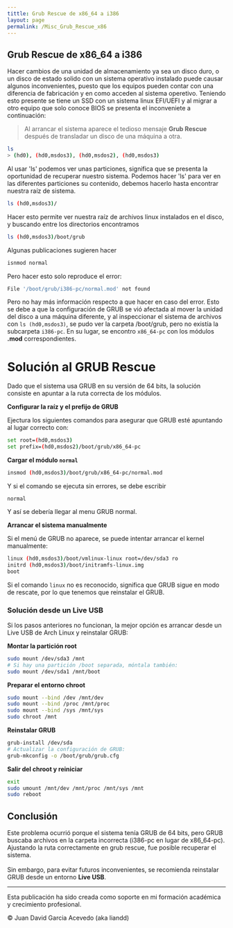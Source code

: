 ```yaml
---
tittle: Grub Rescue de x86_64 a i386
layout: page 
permalink: /Misc_Grub_Rescue_x86
---
```


<h2 id="whity">Grub Rescue de x86_64 a i386</h2>


Hacer cambios de una unidad de almacenamiento ya sea un disco duro, o un disco de estado solido con un sistema operativo instalado puede causar algunos inconvenientes, puesto que los equipos pueden contar con una diferencia de fabricación y en como acceden al sistema operetivo. Teniendo esto presente se tiene un SSD con un sistema linux EFI/UEFI y al migrar a otro equipo que solo conoce BIOS se presenta el inconveniete a continuación:

> Al arrancar el sistema aparece el tedioso mensaje <strong>Grub Rescue</strong> después de transladar un disco de una máquina a otra.

```bash
ls
> (hd0), (hd0,msdos3), (hd0,msdos2), (hd0,msdos3)
```

Al usar 'ls' podemos ver unas particiones, significa que se presenta la oportunidad de recuperar nuestro sistema.
Podemos hacer 'ls' para ver en las diferentes particiones su contenido, debemos hacerlo hasta encontrar nuestra raíz de sistema.

```bash
ls (hd0,msdos3)/
```

Hacer esto permite ver nuestra raíz de archivos linux instalados en el disco, y buscando entre los directorios encontramos 

```bash
ls (hd0,msdos3)/boot/grub
```

Algunas publicaciones sugieren hacer
```bash
isnmod normal
```

Pero hacer esto solo reproduce el error:
```bash
File '/boot/grub/i386-pc/normal.mod' not found
```

Pero no hay más información respecto a que hacer en caso del error. Esto se debe a que la configuración de GRUB se vió afectada al mover la unidad del disco a una máquina diferente, y al inspeccionar el sistema de archivos con `ls (hd0,msdos3)`, se pudo ver la carpeta /boot/grub, pero no existía la subcarpeta `i386-pc`. En su lugar, se encontro `x86_64-pc` con los módulos <strong>.mod</strong> correspondientes.

<h1 class="amarillo">Solución al GRUB Rescue</h1>

Dado que el sistema usa GRUB en su versión de 64 bits, la solución consiste en apuntar a la ruta correcta de los módulos.

<strong>Configurar la raíz y el prefijo de GRUB</strong>

Ejectura los siguientes comandos para asegurar que GRUB esté apuntando al lugar correcto con:

```bash
set root=(hd0,msdos3)
set prefix=(hd0,msdos2)/boot/grub/x86_64-pc
```

<strong>Cargar el módulo `normal`</strong>

```bash
insmod (hd0,msdos3)/boot/grub/x86_64-pc/normal.mod
```

Y si el comando se ejecuta sin errores, se debe escribir
```
normal
```

Y así se debería llegar al menu GRUB normal.

<strong>Arrancar el sistema manualmente</strong>

Si el menú de GRUB no aparece, se puede intentar arrancar el kernel manualmente:

```bash
linux (hd0,msdos3)/boot/vmlinux-linux root=/dev/sda3 ro
initrd (hd0,msdos3)/boot/initramfs-linux.img
boot
```

Si el comando `linux` no es reconocido, significa que GRUB sigue en modo de rescate, por lo que tenemos que reinstalar el GRUB.

<h3 class="verde">Solución desde un Live USB</h3>

Si los pasos anteriores no funcionan, la mejor opción es arrancar desde un Live USB de Arch Linux y reinstalar GRUB:

<strong>Montar la partición root</strong>

```bash
sudo mount /dev/sda3 /mnt
# Si hay una partición /boot separada, móntala también:
sudo mount /dev/sda1 /mnt/boot
```

<strong>Preparar el entorno chroot</strong>

```bash
sudo mount --bind /dev /mnt/dev
sudo mount --bind /proc /mnt/proc
sudo mount --bind /sys /mnt/sys
sudo chroot /mnt
```

<strong>Reinstalar GRUB</strong>

```bash
grub-install /dev/sda
# Actualizar la configuración de GRUB:
grub-mkconfig -o /boot/grub/grub.cfg
```

<strong>Salir del chroot y reiniciar</strong>

```bash
exit
sudo umount /mnt/dev /mnt/proc /mnt/sys /mnt
sudo reboot
```

<h2 id="whity">Conclusión</h2>

Este problema ocurrió porque el sistema tenía GRUB de 64 bits, pero GRUB buscaba archivos en la carpeta incorrecta (i386-pc en lugar de x86_64-pc). Ajustando la ruta correctamente en grub rescue, fue posible recuperar el sistema.<br><br>Sin embargo, para evitar futuros inconvenientes, se recomienda reinstalar GRUB desde un entorno **Live USB**.

---

Esta publicación ha sido creada como soporte en mi formación académica y crecimiento profesional.

© Juan David Garcia Acevedo (aka liandd)
